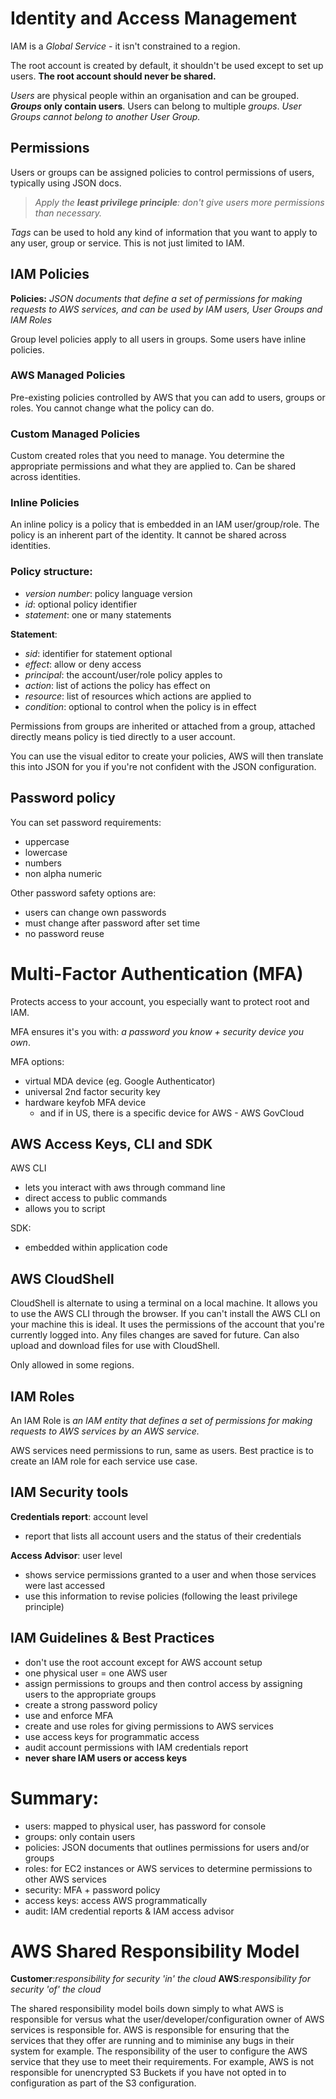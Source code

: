 # Identity and Access Management

IAM is a *Global Service* - it isn't constrained to a region.

The root account is created by default, it shouldn't be used except to set up users. **The root account should never be shared.**

*Users* are physical people within an organisation and can be grouped. ***Groups* only contain users**. Users can belong to multiple *groups*. *User Groups cannot belong to another User Group.*

## Permissions

Users or groups can be assigned policies to control permissions of users, typically using JSON docs.

> *Apply the **least privilege principle**: don't give users more permissions than necessary.*

*Tags* can be used to hold any kind of information that you want to apply to any user, group or service. This is not just limited to IAM.

## IAM Policies

**Policies:** *JSON documents that define a set of permissions for making requests to AWS services, and can be used by IAM users, User Groups and IAM Roles*

Group level policies apply to all users in groups. Some users have inline policies.

### AWS Managed Policies

Pre-existing policies controlled by AWS that you can add to users, groups or roles. You cannot change what the policy can do.

### Custom Managed Policies

Custom created roles that you need to manage. You determine the appropriate permissions and what they are applied to. Can be shared across identities.

### Inline Policies

An inline policy is a policy that is embedded in an IAM user/group/role. The policy is an inherent part of the identity. It cannot be shared across identities.

### Policy structure:
- *version number*: policy language version
- *id*: optional policy identifier
- *statement*: one or many statements

**Statement**:
- *sid*: identifier for statement optional
- *effect*: allow or deny access
- *principal*: the account/user/role policy apples to
- *action*: list of actions the policy has effect on 
- *resource*: list of resources which actions are applied to
- *condition*: optional to control when the policy is in effect

Permissions from groups are inherited or attached from a group, attached directly means policy is tied directly to a user account.

You can use the visual editor to create your policies, AWS will then translate this into JSON for you if you're not confident with the JSON configuration.

## Password policy

You can set password requirements:
- uppercase
- lowercase
- numbers
- non alpha numeric

Other password safety options are:
- users can change own passwords
- must change after password after set time
- no password reuse

# Multi-Factor Authentication (MFA) 
Protects access to your account, you especially want to protect root and IAM.

MFA ensures it's you with: *a password you know + security device you own*.

MFA options:
- virtual MDA device (eg. Google Authenticator)
- universal 2nd factor security key
- hardware keyfob MFA device
    - and if in US, there is a  specific device for AWS - AWS GovCloud  

## AWS Access Keys, CLI and SDK

AWS CLI
- lets you interact with aws through command line
- direct access to public commands
- allows you to script

SDK:
- embedded within application code

## AWS CloudShell

CloudShell is alternate to using a terminal on a local machine. It allows you to use the AWS CLI through the browser. If you can't install the AWS CLI on your machine this is ideal. It uses the permissions of the account that you're currently logged into. Any files changes are saved for future. Can also upload and download files for use with CloudShell.

Only allowed in some regions.

## IAM Roles

An IAM Role is *an IAM entity that defines a set of permissions for making requests to AWS services by an AWS service.*

AWS services need permissions to run, same as users. Best practice is to create an IAM role for each service use case.

## IAM Security tools

**Credentials report**: account level
- report that lists all account users and the status of their credentials

**Access Advisor**: user level
- shows service permissions granted to a user and when those services were last accessed
- use this information to revise policies (following the least privilege principle)

## IAM Guidelines & Best Practices

- don't use the root account except for AWS account setup
- one physical user = one AWS user
- assign permissions to groups and then control access by assigning users to the appropriate groups
- create a strong password policy
- use and enforce MFA
- create and use roles for giving permissions to AWS services
- use access keys for programmatic access
- audit account permissions with IAM credentials report
- **never share IAM users or access keys**


# Summary:
- users: mapped to physical user, has password for console
- groups: only contain users
- policies: JSON documents that outlines permissions for users and/or groups
- roles: for EC2 instances or AWS services to determine permissions to other AWS services
- security: MFA + password policy
- access keys: access AWS programmatically
- audit: IAM credential reports & IAM access advisor

# AWS Shared Responsibility Model

**Customer**:*responsibility for security 'in' the cloud*
**AWS**:*responsibility for security 'of' the cloud*

The shared responsibility model boils down simply to what AWS is responsible for versus what the user/developer/configuration owner of AWS services is responsible for. AWS is responsible for ensuring that the services that they offer are running and to miminise any bugs in their system for example. The responsibility of the user to configure the AWS service that they use to meet their requirements. For example, AWS is not responsible for unencrypted S3 Buckets if you have not opted in to configuration as part of the S3 configuration.
